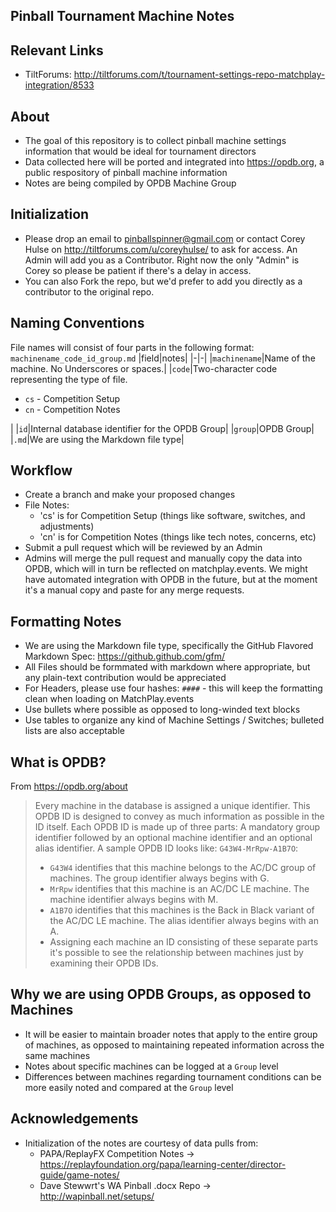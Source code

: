 ## Pinball Tournament Machine Notes

## Relevant Links
* TiltForums: http://tiltforums.com/t/tournament-settings-repo-matchplay-integration/8533

## About
* The goal of this repository is to collect pinball machine settings information that would be ideal for tournament directors
* Data collected here will be ported and integrated into https://opdb.org, a public respository of pinball machine information
* Notes are being compiled by OPDB Machine Group

## Initialization
* Please drop an email to pinballspinner@gmail.com or contact Corey Hulse on http://tiltforums.com/u/coreyhulse/ to ask for access.  An Admin will add you as a Contributor.  Right now the only "Admin" is Corey so please be patient if there's a delay in access.
* You can also Fork the repo, but we'd prefer to add you directly as a contributor to the original repo.

## Naming Conventions
File names will consist of four parts in the following format: `machinename_code_id_group.md`
|field|notes|
|-|-|
|`machinename`|Name of the machine.  No Underscores or spaces.|
|`code`|Two-character code representing the type of file.<ul><li>`cs` - Competition Setup</li><li>`cn` - Competition Notes</li></ul>|
|`id`|Internal database identifier for the OPDB Group|
|`group`|OPDB Group|
|`.md`|We are using the Markdown file type|

## Workflow
* Create a branch and make your proposed changes
* File Notes:
    * 'cs' is for Competition Setup (things like software, switches, and adjustments)
    * 'cn' is for Competition Notes (things like tech notes, concerns, etc)
* Submit a pull request which will be reviewed by an Admin
* Admins will merge the pull request and manually copy the data into OPDB, which will in turn be reflected on matchplay.events.  We might have automated integration with OPDB in the future, but at the moment it's a manual copy and paste for any merge requests.

## Formatting Notes
* We are using the Markdown file type, specifically the GitHub Flavored Markdown Spec: https://github.github.com/gfm/
* All Files should be formmated with markdown where appropriate, but any plain-text contribution would be appreciated 
* For Headers, please use four hashes: `####` - this will keep the formatting clean when loading on MatchPlay.events
* Use bullets where possible as opposed to long-winded text blocks
* Use tables to organize any kind of Machine Settings / Switches; bulleted lists are also acceptable

## What is OPDB?
From https://opdb.org/about
>Every machine in the database is assigned a unique identifier. This OPDB ID is designed to convey as much information as possible in the ID itself. Each OPDB ID is made up of three parts: A mandatory group identifier followed by an optional machine identifier and an optional alias identifier. A sample OPDB ID looks like: `G43W4-MrRpw-A1B7O`:
> * `G43W4` identifies that this machine belongs to the AC/DC group of machines. The group identifier always begins with G.
> * `MrRpw` identifies that this machine is an AC/DC LE machine. The machine identifier always begins with M.
> * `A1B7O` identifies that this machines is the Back in Black variant of the AC/DC LE machine. The alias identifier always begins with an A.
> * Assigning each machine an ID consisting of these separate parts it's possible to see the relationship between machines just by examining their OPDB IDs.

## Why we are using OPDB Groups, as opposed to Machines
* It will be easier to maintain broader notes that apply to the entire group of machines, as opposed to maintaining repeated information across the same machines
* Notes about specific machines can be logged at a `Group` level
* Differences between machines regarding tournament conditions can be more easily noted and compared at the `Group` level

## Acknowledgements
* Initialization of the notes are courtesy of data pulls from:
  * PAPA/ReplayFX Competition Notes -> https://replayfoundation.org/papa/learning-center/director-guide/game-notes/
  * Dave Stewwrt's WA Pinball .docx Repo -> http://wapinball.net/setups/
